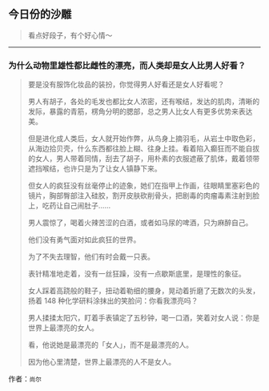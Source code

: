 ## 今日份的沙雕

> 看点好段子，有个好心情～


 
---

### 为什么动物里雄性都比雌性的漂亮，而人类却是女人比男人好看？

> 要是没有服饰化妆品的装扮，你觉得男人好看还是女人好看呢？
> 
> 男人有胡子，各处的毛发也都比女人浓密，还有喉结，发达的肌肉，清晰的发际，暴露的青筋，楞角分明的腮部，总之男人比女人有更多优势来表达美。
> 
> 但是进化成人类后，女人就开始作弊，从鸟身上摘羽毛，从岩土中取色彩，从海边拾贝壳，什么东西都往脸上糊、往身上挂。看着陷入癫狂而不能自拔的女人，男人带着同情，刮去了胡子，用朴素的衣服遮蔽了肌体，戴着领带遮挡喉结，也许只是为了让女人镇静下来。
> 
> 但女人的疯狂没有丝毫停止的迹象，她们在指甲上作画，往眼睛里塞彩色的镜片，胸部臀部注入硅胶，割开皮肤砍削骨头，把剧毒的肉瘤毒素注射到脸上，吃药让自己闹肚子……
> 
> 男人震惊了，喝着火辣苦涩的白酒，或者如马尿的啤酒，只为麻醉自己。
> 
> 他们没有勇气面对如此疯狂的世界。
> 
> 为了不失去理智，他们有时会戴一只表。
> 
> 表针精准地走着，没有一丝狂躁，没有一点歇斯底里，是理性的象征。
> 
> 女人踩着高跷般的鞋子，扭动着勒细的腰身，晃动着折磨了无数次的头发，扬着 148 种化学研料涂抹出的笑脸问：你看我漂亮吗？
> 
> 男人揉揉太阳穴，盯着手表镇定了五秒钟，喝一口酒，笑着对女人说：你是世界上最漂亮的女人。
> 
> 看，他说她是最漂亮的「女人」，而不是最漂亮的人。
> 
> 因为他心里清楚，世界上最漂亮的人不是女人。


作者：`尚尔`